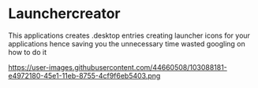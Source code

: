 # Launchercreator
This applications creates .desktop entries creating launcher icons for your applications hence saving you the unnecessary time wasted googling on how to do it


https://user-images.githubusercontent.com/44660508/103088181-e4972180-45e1-11eb-8755-4cf9f6eb5403.png
